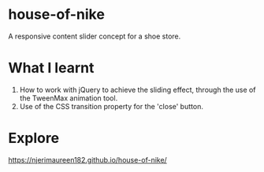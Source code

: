 # house-of-nike

A responsive content slider concept for a shoe store.

# What I learnt

1. How to work with jQuery to achieve the sliding effect, through the use of the TweenMax animation tool.
2. Use of the CSS transition property for the 'close' button.

# Explore

https://njerimaureen182.github.io/house-of-nike/
